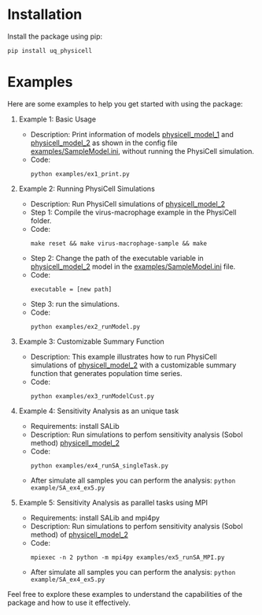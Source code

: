 # Installation
Install the package using pip:
```
pip install uq_physicell
```

# Examples
Here are some examples to help you get started with using the package:

1. Example 1: Basic Usage
    - Description: Print information of models [physicell_model_1](examples/SampleModel.ini#l1) and [physicell_model_2](examples/SampleModel.ini#l18) as shown in the config file [examples/SampleModel.ini](examples/SampleModel.ini#l20), without running the PhysiCell simulation.
    - Code:
      ```
      python examples/ex1_print.py
      ```

2. Example 2: Running PhysiCell Simulations
    - Description: Run PhysiCell simulations of [physicell_model_2](examples/SampleModel.ini#l18)
    - Step 1: Compile the virus-macrophage example in the PhysiCell folder.
    - Code:
      ```
      make reset && make virus-macrophage-sample && make
      ```
    - Step 2: Change the path of the executable variable in [physicell_model_2](examples/SampleModel.ini#l20) model in the [examples/SampleModel.ini](examples/SampleModel.ini) file.
    - Code:
      ```
      executable = [new path]
      ```
    - Step 3: run the simulations.
    - Code:
      ```
      python examples/ex2_runModel.py
      ```

3. Example 3: Customizable Summary Function
    - Description: This example illustrates how to run PhysiCell simulations of [physicell_model_2](examples/SampleModel.ini#l18) with a customizable summary function that generates population time series.
    - Code:
      ```
      python examples/ex3_runModelCust.py
      ```

4. Example 4: Sensitivity Analysis as an unique task
    - Requirements: install SALib 
    - Description: Run simulations to perfom sensitivity analysis (Sobol method)  [physicell_model_2](examples/SampleModel.ini#l18)
    - Code:
      ```
      python examples/ex4_runSA_singleTask.py
      ```
    - After simulate all samples you can perform the analysis: ``python example/SA_ex4_ex5.py``

5. Example 5: Sensitivity Analysis as parallel tasks using MPI
    - Requirements: install SALib and mpi4py
    - Description: Run simulations to perfom sensitivity analysis (Sobol method) of [physicell_model_2](examples/SampleModel.ini#l18)
    - Code:
      ```
      mpiexec -n 2 python -m mpi4py examples/ex5_runSA_MPI.py
      ```
    - After simulate all samples you can perform the analysis: ``python example/SA_ex4_ex5.py``

Feel free to explore these examples to understand the capabilities of the package and how to use it effectively.
